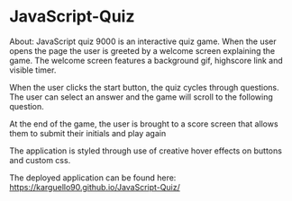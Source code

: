 # JavaScript-Quiz

About: JavaScript quiz 9000 is an interactive quiz game. When the user opens the page the user is greeted by a welcome screen explaining the game.
The welcome screen features a background gif, highscore link and visible timer.

When the user clicks the start button, the quiz cycles through questions.
The user can select an answer and the game will scroll to the following question.

At the end of the game, the user is brought to a score screen that allows them to submit their initials and play again

The application is styled through use of creative hover effects on buttons and custom css.

The deployed application can be found here: https://karguello90.github.io/JavaScript-Quiz/




